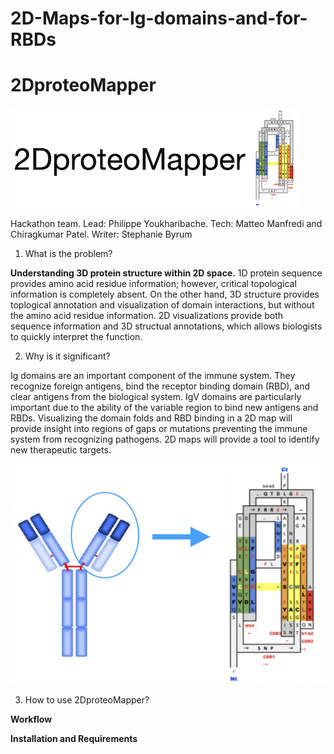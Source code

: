 # 2D-Maps-for-Ig-domains-and-for-RBDs

# 2DproteoMapper 
![Logo](https://github.com/ByrumLab/2D-Maps-for-Ig-domains-and-for-RBDs/blob/main/logo.png)

Hackathon team. Lead: Philippe Youkharibache. Tech: Matteo Manfredi and Chiragkumar Patel. Writer: Stephanie Byrum

1. What is the problem? 

**Understanding 3D protein structure within 2D space.** 1D protein sequence provides amino acid residue information; however, critical topological information is completely absent. On the other hand, 3D structure provides toplogical annotation and visualization of domain interactions, but without the amino acid residue information. 2D visualizations provide both sequence information and 3D structual annotations, which allows biologists to quickly interpret the function. 

2. Why is it significant? 

Ig domains are an important component of the immune system. They recognize foreign antigens, bind the receptor binding domain (RBD), and clear antigens from the biological system. IgV domains are particularly important due to the ability of the variable region to bind new antigens and RBDs. Visualizing the domain folds and RBD binding in a 2D map will provide insight into regions of gaps or mutations preventing the immune system from recognizing pathogens. 2D maps will provide a tool to identify new therapeutic targets. 

![Graphical_Significance](https://github.com/ByrumLab/2D-Maps-for-Ig-domains-and-for-RBDs/blob/main/2Dmap_IgV2D.001.png)

3. How to use 2DproteoMapper?

**Workflow** 

**Installation and Requirements** 
